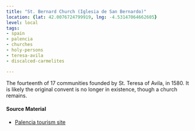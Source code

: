 ```yaml
---
title: "St. Bernard Church (Iglesia de San Bernardo)"
location: {lat: 42.0076724799919, lng: -4.53147064662605}
level: local
tags:
- spain
- palencia
- churches
- holy-persons
- teresa-avila
- discalced-carmelites

---
```



The fourteenth of 17 communities founded by St. Teresa of Avila, in 1580.  It is likely the original convent is no longer in existence, though a church remains.

#### Source Material

* [Palencia tourism site](https://turismo.aytopalencia.es/en/poi/church-san-bernardo)





